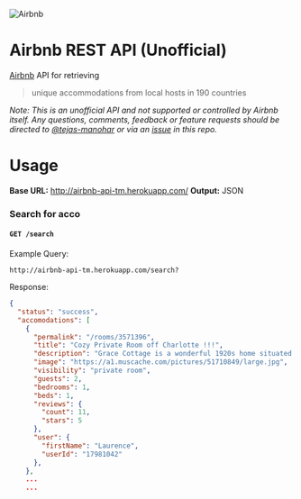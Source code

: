 ![Airbnb](http://www.underconsideration.com/brandnew/archives/airbnb_logo_detail.png "Airbnb")

Airbnb REST API (Unofficial)
============================

[Airbnb](https://www.airbnb.com/) API for retrieving 
> unique accommodations from local hosts in 190 countries

*Note: This is an unofficial API and not supported or controlled by Airbnb itself. Any questions, comments, feedback or feature requests should be directed to [@tejas-manohar](https://github.com/tejas-manohar) or via an [issue](https://github.com/tejas-manohar/airbnb/issues/new) in this repo.*

Usage
=====

**Base URL:** http://airbnb-api-tm.herokuapp.com/
**Output:** JSON

### Search for acco
#### `GET /search`

Example Query:

```
http://airbnb-api-tm.herokuapp.com/search?
```

Response:

```json
{
  "status": "success",
  "accomodations": [
    {
      "permalink": "/rooms/3571396",
      "title": "Cozy Private Room off Charlotte !!!",
      "description": "Grace Cottage is a wonderful 1920s home situated in the beautiful town of Washington,     Arkansas.The home comfortably fits four and is located next to Historic Washington State Park. Enjoy a relaxing and restful weekend in the community of Washington.",
      "image": "https://a1.muscache.com/pictures/51710849/large.jpg",
      "visibility": "private room",
      "guests": 2,
      "bedrooms": 1,
      "beds": 1,
      "reviews": {
        "count": 11,
        "stars": 5
      },
      "user": {
        "firstName": "Laurence",
        "userId": "17981042"
      },
    },
    ...
    ...
```
